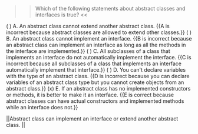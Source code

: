 >>Which of the following statements about abstract classes and interfaces is true? <<

( ) A. An abstract class cannot extend another abstract class. {{A is incorrect because abstract classes are allowed to extend other classes.}}
( ) B. An abstract class cannot implement an interface. {{B is incorrect because an abstract class can implement an interface as long as all the methods in the interface are implemented.}}
( ) C. All subclasses of a class that implements an interface do not automatically implement the interface. {{C is incorrect because all subclasses of a class that implements an interface automatically implement that interface.}}
( ) D. You can't declare variables with the type of an abstract class. {{D is incorrect because you can declare variables of an abstract class type but you cannot create objects from an abstract class.}}
(x) E. If an abstract class has no implemented constructors or methods, it is better to make it an interface. {{E is correct because abstract classes can have actual constructors and implemented methods while an interface does not.}}

||Abstract class can implement an interface or extend another abstract class. ||
